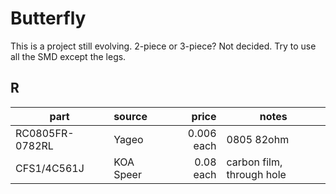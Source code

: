 # Butterfly 

This is a project still evolving. 2-piece or 3-piece? Not decided.
Try to use all the SMD except the legs.

## R
| part | source | price | notes |
| --- | :--- | ---: | --- |
| RC0805FR-0782RL | Yageo | 0.006 each | 0805 82ohm |
| CFS1/4C561J | KOA Speer | 0.08 each | carbon film, through hole |


